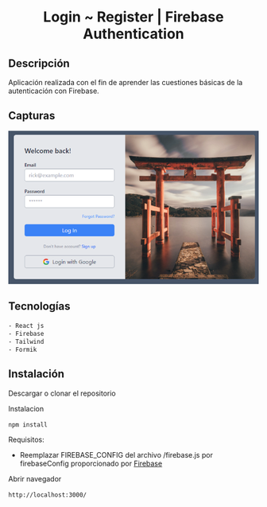 <h1 align="center">Login ~ Register | Firebase Authentication</h1>

## Descripción

<p> Aplicación realizada con el fin de aprender las cuestiones básicas de la autenticación con Firebase.</p>

## Capturas

<img src="public/Login.png">

## Tecnologías

```
- React js
- Firebase
- Tailwind
- Formik
```

## Instalación

Descargar o clonar el repositorio

Instalacion

`npm install`

Requisitos:

- Reemplazar FIREBASE_CONFIG del archivo /firebase.js por firebaseConfig proporcionado por [Firebase](https://firebase.google.com/)

Abrir navegador

`http://localhost:3000/`
